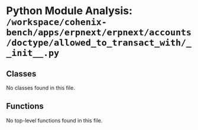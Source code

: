 # Python Module Analysis: `/workspace/cohenix-bench/apps/erpnext/erpnext/accounts/doctype/allowed_to_transact_with/__init__.py`

## Classes

No classes found in this file.


## Functions

No top-level functions found in this file.
